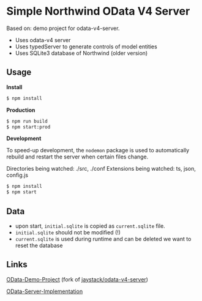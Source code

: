# Simple Northwind OData V4 Server

Based on: demo project for odata-v4-server.

- Uses odata-v4 server
- Uses typedServer to generate controls of model entities
- Uses SQLite3 database of Northwind (older version)

## Usage

**Install**

```bash
$ npm install
```

**Production**

```bash
$ npm run build
$ npm start:prod
```

**Development**

To speed-up development, the `nodemon` package is used to automatically rebuild and restart the server when certain files change.

Directories being watched: ./src, ./conf
Extensions being watched: ts, json, config.js

```bash
$ npm install
$ npm start
```
## Data

- upon start, `initial.sqlite` is copied as `current.sqlite` file.
- `initial.sqlite` should not be modified (!)
- `current.sqlite` is used during runtime and can be deleted we want to reset the database
## Links

[OData-Demo-Project](https://github.com/Soontao/odata-v4-server-demo) (fork of [jaystack/odata-v4-server](https://github.com/jaystack/odata-v4-server))

[OData-Server-Implementation](https://github.com/Soontao/odata-v4-server)